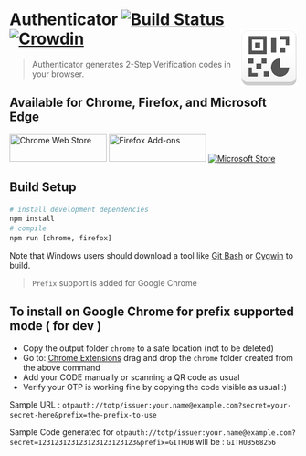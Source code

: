 # Authenticator [![Build Status](https://travis-ci.com/Authenticator-Extension/Authenticator.svg?branch=dev)](https://travis-ci.com/Authenticator-Extension/Authenticator) [![Crowdin](https://d322cqt584bo4o.cloudfront.net/authenticator-firefox/localized.svg)](https://crowdin.com/project/authenticator-firefox) <img align="right" width="100" height="100" src="https://github.com/Authenticator-Extension/Authenticator/raw/dev/images/icon128.png">

> Authenticator generates 2-Step Verification codes in your browser.

## Available for Chrome, Firefox, and Microsoft Edge

[<img src="https://raw.githubusercontent.com/wiki/Authenticator-Extension/Authenticator/readme-images/chrome-web-store.png" title="Chrome Web Store" width="170" height="48" />](https://chrome.google.com/webstore/detail/authenticator/bhghoamapcdpbohphigoooaddinpkbai) [<img src="https://raw.githubusercontent.com/wiki/Authenticator-Extension/Authenticator/readme-images/firefox-add-ons.png" title="Firefox Add-ons" width="170" height="48" />](https://addons.mozilla.org/en-US/firefox/addon/auth-helper?src=external-github) [<img src="https://raw.githubusercontent.com/wiki/Authenticator-Extension/Authenticator/readme-images/microsoft-store.png" title="Microsoft Store" height="48">](https://microsoftedge.microsoft.com/addons/detail/ocglkepbibnalbgmbachknglpdipeoio)

## Build Setup

``` bash
# install development dependencies
npm install
# compile
npm run [chrome, firefox]
```

Note that Windows users should download a tool like [Git Bash](https://git-scm.com/download/win) or [Cygwin](http://cygwin.com/) to build.

> `Prefix` support is added for Google Chrome

## To install on Google Chrome for prefix supported mode ( for dev )
- Copy the output folder `chrome` to a safe location (not to be deleted)
- Go to: [Chrome Extensions](chrome://extensions/) drag and drop the `chrome` folder created from the above command
- Add your CODE manually or scanning a QR code as usual
- Verify your OTP is working fine by copying the code visible as usual :)

Sample URL : `otpauth://totp/issuer:your.name@example.com?secret=your-secret-here&prefix=the-prefix-to-use`

Sample Code generated for `otpauth://totp/issuer:your.name@example.com?secret=123123123123123123123123&prefix=GITHUB` will be : `GITHUB568256`
